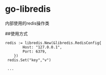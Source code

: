 # go-libredis
内部使用的redis操作类

##使用方式
```golang
redis := libredis.New(&libredis.RedisConfig{
		Host: "127.0.0.1",
		Port: 6379,
	})
 redis.Set("key","v")
 
 ...
```

